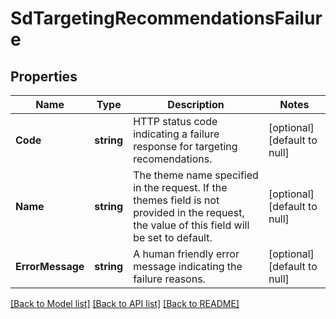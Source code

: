 # SdTargetingRecommendationsFailure

## Properties
Name | Type | Description | Notes
------------ | ------------- | ------------- | -------------
**Code** | **string** | HTTP status code indicating a failure response for targeting recomendations. | [optional] [default to null]
**Name** | **string** | The theme name specified in the request. If the themes field is not provided in the request, the value of this field will be set to default. | [optional] [default to null]
**ErrorMessage** | **string** | A human friendly error message indicating the failure reasons. | [optional] [default to null]

[[Back to Model list]](../README.md#documentation-for-models) [[Back to API list]](../README.md#documentation-for-api-endpoints) [[Back to README]](../README.md)

